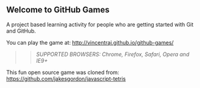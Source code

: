 ## Welcome to GitHub Games

A project based learning activity for people who are getting started with Git and GitHub.

You can play the game at: http://vincentraj.github.io/github-games/

>> _*SUPPORTED BROWSERS*: Chrome, Firefox, Safari, Opera and IE9+_

This fun open source game was cloned from: https://github.com/jakesgordon/javascript-tetris
